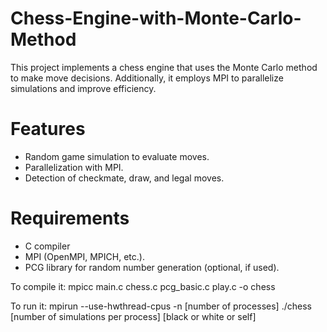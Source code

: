 # Chess-Engine-with-Monte-Carlo-Method
This project implements a chess engine that uses the Monte Carlo method to make move decisions. Additionally, it employs MPI to parallelize simulations and improve efficiency.

# Features 
- Random game simulation to evaluate moves.
- Parallelization with MPI.
- Detection of checkmate, draw, and legal moves.

# Requirements
- C compiler
- MPI (OpenMPI, MPICH, etc.).
- PCG library for random number generation (optional, if used).

To compile it:
mpicc main.c chess.c pcg_basic.c play.c -o chess 

To run it:
mpirun --use-hwthread-cpus -n [number of processes] ./chess [number of simulations per process] [black or white or self]
